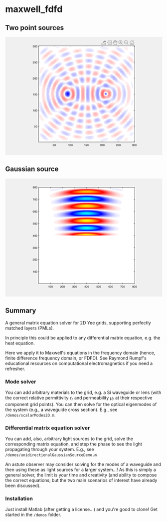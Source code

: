 # maxwell_fdfd

## Two point sources
![](https://github.com/kjabon/maxwell_fdfd/blob/main/demo6.gif)

## Gaussian source
![](https://github.com/kjabon/maxwell_fdfd/blob/main/demo8.gif)

## Summary
A general matrix equation solver for 2D Yee grids, supporting perfectly matched layers (PMLs).

In principle this could be applied to any differential matrix equation, e.g. the heat equation.

Here we apply it to Maxwell's equations in the frequency domain (hence, finite difference frequency domain, or FDFD). See Raymond Rumpf's educational resources on computational electromagnetics if you need a refresher.

### Mode solver
You can add arbitrary materials to the grid, e.g. a Si waveguide or lens (with the correct relative permittivity $\epsilon_r$ and permeability $\mu_r$ at their respective component grid points). 
You can then solve for the optical eigenmodes of the system (e.g., a waveguide cross section). E.g., see ``/demos/scalarModes2D.m``.

### Differential matrix equation solver
You can add, also, arbitrary light sources to the grid, solve the corresponding matrix equation, and step the phase to see the light propagating through your system. E.g., see ``/demos/unidirectionalGaussianSourceDemo.m``

An astute observer may consider solving for the modes of a waveguide and then using these as light sources for a larger system...! 
As this is simply a general solver, the limit is your time and creativity (and ability to compose the correct equations; but the two main scenarios of interest have already been discussed).

### Installation
Just install Matlab (after getting a license...) and you're good to clone! Get started in the ``/demos`` folder.
